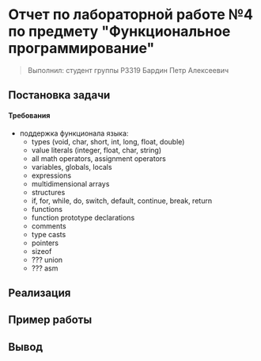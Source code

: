 # Отчет по лабораторной работе №4 по предмету "Функциональное программирование"

> Выполнил: студент группы P3319 Бардин Петр Алексеевич

## Постановка задачи

#### Требования

- поддержка функционала языка:
  - types (void, char, short, int, long, float, double)
  - value literals (integer, float, char, string)
  - all math operators, assignment operators
  - variables, globals, locals
  - expressions
  - multidimensional arrays
  - structures
  - if, for, while, do, switch, default, continue, break, return
  - functions 
  - function prototype declarations
  - comments
  - type casts
  - pointers
  - sizeof 
  - ??? union
  - ??? asm


## Реализация

## Пример работы

## Вывод
